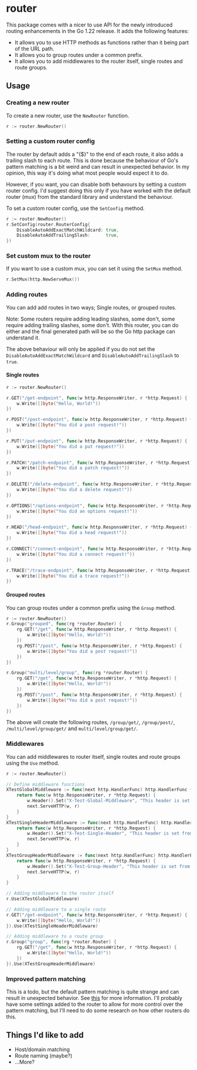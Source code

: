 # router

This package comes with a nicer to use API for the newly introduced routing enhancements in the Go 1.22 release. It adds the following features:

- It allows you to use HTTP methods as functions rather than it being part of the URL path.
- It allows you to group routes under a common prefix.
- It allows you to add middlewares to the router itself, single routes and route groups.

## Usage

### Creating a new router

To create a new router, use the `NewRouter` function.

```go
r := router.NewRouter()
```

### Setting a custom router config

The router by default adds a "{$}" to the end of each route, it also adds a trailing slash to each route. This is done because the behaviour of Go's pattern matching is a bit weird and can result in unexpected behavior. In my opinion, this way it's doing what most people would expect it to do.

However, if you want, you can disable both behavours by setting a custom router config. I'd suggest doing this only if you have worked with the default router (mux) from the standard library and understand the behaviour.

To set a custom router config, use the `SetConfig` method.

```go
r := router.NewRouter()
r.SetConfig(router.RouterConfig{
	DisableAutoAddExactMatchWildcard: true,
	DisableAutoAddTrailingSlash:      true,
})
```

### Set custom mux to the router

If you want to use a custom mux, you can set it using the `SetMux` method.

```go
r.SetMux(http.NewServeMux())
```

### Adding routes

You can add add routes in two ways; Single routes, or grouped routes.

Note: Some routers require adding leading slashes, some don't, some require adding trailing slashes, some don't. With this router, you can do either and the final generated path will be so the Go http package can understand it.

The above behaviour will only be applied if you do not set the `DisableAutoAddExactMatchWildcard` and `DisableAutoAddTrailingSlash` to `true`.

#### Single routes

```go
r := router.NewRouter()

r.GET("/get-endpoint", func(w http.ResponseWriter, r *http.Request) {
	w.Write([]byte("Hello, World!"))
})

r.POST("/post-endpoint", func(w http.ResponseWriter, r *http.Request) {
	w.Write([]byte("You did a post request!"))
})

r.PUT("/put-endpoint", func(w http.ResponseWriter, r *http.Request) {
	w.Write([]byte("You did a put request!"))
})

r.PATCH("/patch-endpoint", func(w http.ResponseWriter, r *http.Request) {
	w.Write([]byte("You did a patch request!"))
})

r.DELETE("/delete-endpoint", func(w http.ResponseWriter, r *http.Request) {
	w.Write([]byte("You did a delete request!"))
})

r.OPTIONS("/options-endpoint", func(w http.ResponseWriter, r *http.Request) {
	w.Write([]byte("You did an options request!"))
})

r.HEAD("/head-endpoint", func(w http.ResponseWriter, r *http.Request) {
	w.Write([]byte("You did a head request!"))
})

r.CONNECT("/connect-endpoint", func(w http.ResponseWriter, r *http.Request) {
	w.Write([]byte("You did a connect request!"))
})

r.TRACE("/trace-endpoint", func(w http.ResponseWriter, r *http.Request) {
	w.Write([]byte("You did a trace request!"))
})
```

#### Grouped routes

You can group routes under a common prefix using the `Group` method.

```go
r := router.NewRouter()
r.Group("grouped", func(rg *router.Router) {
	rg.GET("/get", func(w http.ResponseWriter, r *http.Request) {
		w.Write([]byte("Hello, World!"))
	})
	rg.POST("/post", func(w http.ResponseWriter, r *http.Request) {
		w.Write([]byte("You did a post request!"))
	})
})

r.Group("multi/level/group", func(rg *router.Router) {
	rg.GET("/get", func(w http.ResponseWriter, r *http.Request) {
		w.Write([]byte("Hello, World!"))
	})
	rg.POST("/post", func(w http.ResponseWriter, r *http.Request) {
		w.Write([]byte("You did a post request!"))
	})
})
```

The above will create the following routes, `/group/get/`, `/group/post/`, `/multi/level/group/get/` and `multi/level/group/get/`.

### Middlewares

You can add middlewares to router itself, single routes and route groups using the `Use` method.

```go
r := router.NewRouter()

// Define middleware functions
XTestGlobalMiddleware := func(next http.HandlerFunc) http.HandlerFunc {
	return func(w http.ResponseWriter, r *http.Request) {
		w.Header().Set("X-Test-Global-Middleware", "This header is set from the global middleware!")
		next.ServeHTTP(w, r)
	}
}
XTestSingleHeaderMiddleware := func(next http.HandlerFunc) http.HandlerFunc {
	return func(w http.ResponseWriter, r *http.Request) {
		w.Header().Set("X-Test-Single-Header", "This header is set from the single route middleware!")
		next.ServeHTTP(w, r)
	}
}
XTestGroupHeaderMiddleware := func(next http.HandlerFunc) http.HandlerFunc {
	return func(w http.ResponseWriter, r *http.Request) {
		w.Header().Set("X-Test-Group-Header", "This header is set from the route group middleware!")
		next.ServeHTTP(w, r)
	}
}

// Adding middleware to the router itself
r.Use(XTestGlobalMiddleware)

// Adding middleware to a single route
r.GET("/get-endpoint", func(w http.ResponseWriter, r *http.Request) {
	w.Write([]byte("Hello, World!"))
}).Use(XTestSingleHeaderMiddleware)

// Adding middleware to a route group
r.Group("group", func(rg *router.Router) {
	rg.GET("/get", func(w http.ResponseWriter, r *http.Request) {
		w.Write([]byte("Hello, World!"))
	})
}).Use(XTestGroupHeaderMiddleware)
```

### Improved pattern matching

This is a todo, but the default pattern matching is quite strange and can result in unexpected behavior. See [this](https://pkg.go.dev/net/http#ServeMux) for more information. I'll probably have some settings added to the router to allow for more control over the pattern matching, but I'll need to do some research on how other routers do this.

## Things I'd like to add

- Host/domain matching
- Route naming (maybe?)
- ...More?
